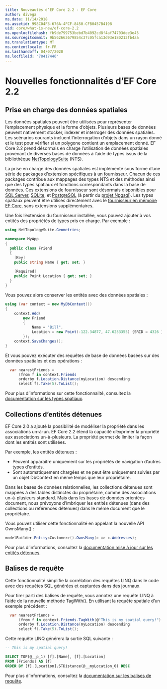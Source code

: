 ```yaml
---
title: Nouveautés d’EF Core 2.2 - EF Core
author: divega
ms.date: 11/14/2018
ms.assetid: 998C04F3-676A-4FCF-8450-CFB0457B4198
uid: core/what-is-new/ef-core-2.2
ms.openlocfilehash: fb9de799753bebd7b4092cd8f4af74703dee3e45
ms.sourcegitcommit: 9b562663679854c37c05fca13d93e180213fb4aa
ms.translationtype: MT
ms.contentlocale: fr-FR
ms.lasthandoff: 04/07/2020
ms.locfileid: "78417446"
---
```

# <a name="new-features-in-ef-core-22"></a>Nouvelles fonctionnalités d’EF Core 2.2

## <a name="spatial-data-support"></a>Prise en charge des données spatiales

Les données spatiales peuvent être utilisées pour représenter l’emplacement physique et la forme d’objets.
Plusieurs bases de données peuvent nativement stocker, indexer et interroger des données spatiales.
Les scénarios courants incluent l’interrogation d’objets dans un rayon donné et le test pour vérifier si un polygone contient un emplacement donné.
EF Core 2.2 prend désormais en charge l’utilisation de données spatiales provenant de diverses bases de données à l’aide de types issus de la bibliothèque [NetTopologySuite](https://github.com/NetTopologySuite/NetTopologySuite) (NTS).

La prise en charge des données spatiales est implémenté sous forme d’une série de packages d’extension spécifiques à un fournisseur.
Chacun de ces packages contribue aux mappages des types NTS et des méthodes ainsi que des types spatiaux et fonctions correspondants dans la base de données.
Ces extensions de fournisseur sont désormais disponibles pour [SQL Server](https://www.nuget.org/packages/Microsoft.EntityFrameworkCore.SqlServer.NetTopologySuite/), [SQLite](https://www.nuget.org/packages/Microsoft.EntityFrameworkCore.Sqlite.NetTopologySuite/), et [PostgreSQL](https://www.nuget.org/packages/Npgsql.EntityFrameworkCore.PostgreSQL.NetTopologySuite/) (à partir du [projet Npgsql](https://www.npgsql.org/)).
Les types spatiaux peuvent être utilisés directement avec le [fournisseur en mémoire EF Core](xref:core/providers/in-memory/index), sans extensions supplémentaires.

Une fois l’extension du fournisseur installée, vous pouvez ajouter à vos entités des propriétés de types pris en charge. Par exemple :

``` csharp
using NetTopologySuite.Geometries;

namespace MyApp
{
  public class Friend
  {
    [Key]
    public string Name { get; set; }
  
    [Required]
    public Point Location { get; set; }
  }
}
```

Vous pouvez alors conserver les entités avec des données spatiales :

``` csharp
using (var context = new MyDbContext())
{
    context.Add(
        new Friend
        {
            Name = "Bill",
            Location = new Point(-122.34877, 47.6233355) {SRID = 4326 }
        });
    context.SaveChanges();
}
```

Et vous pouvez exécuter des requêtes de base de données basées sur des données spatiales et des opérations :

``` csharp
  var nearestFriends =
      (from f in context.Friends
      orderby f.Location.Distance(myLocation) descending
      select f).Take(5).ToList();
```

Pour plus d’informations sur cette fonctionnalité, consultez la [documentation sur les types spatiaux](xref:core/modeling/spatial).

## <a name="collections-of-owned-entities"></a>Collections d’entités détenues

EF Core 2.0 a ajouté la possibilité de modéliser la propriété dans les associations un-à-un.
EF Core 2.2 étend la capacité d’exprimer la propriété aux associations un-à-plusieurs.
La propriété permet de limiter la façon dont les entités sont utilisées.

Par exemple, les entités détenues :

- Peuvent apparaître uniquement sur les propriétés de navigation d’autres types d’entités.
- Sont automatiquement chargées et ne peut être uniquement suivies par un objet DbContext en même temps que leur propriétaire.

Dans les bases de données relationnelles, les collections détenues sont mappées à des tables distinctes du propriétaire, comme des associations un-à-plusieurs standard.
Mais dans les bases de données orientées document, nous prévoyons d’imbriquer les entités détenues (dans des collections ou références détenues) dans le même document que le propriétaire.

Vous pouvez utiliser cette fonctionnalité en appelant la nouvelle API OwnsMany() :

``` csharp
modelBuilder.Entity<Customer>().OwnsMany(c => c.Addresses);
```

Pour plus d’informations, consultez la [documentation mise à jour sur les entités détenues](xref:core/modeling/owned-entities#collections-of-owned-types).

## <a name="query-tags"></a>Balises de requête

Cette fonctionnalité simplifie la corrélation des requêtes LINQ dans le code avec des requêtes SQL générées et capturées dans des journaux.

Pour tirer parti des balises de requête, vous annotez une requête LINQ à l’aide de la nouvelle méthode TagWith().
En utilisant la requête spatiale d’un exemple précédent :

``` csharp
  var nearestFriends =
      (from f in context.Friends.TagWith(@"This is my spatial query!")
      orderby f.Location.Distance(myLocation) descending
      select f).Take(5).ToList();
```

Cette requête LINQ générera la sortie SQL suivante :

``` sql
-- This is my spatial query!

SELECT TOP(@__p_1) [f].[Name], [f].[Location]
FROM [Friends] AS [f]
ORDER BY [f].[Location].STDistance(@__myLocation_0) DESC
```

Pour plus d’informations, consultez la [documentation sur les balises de requête](xref:core/querying/tags).
